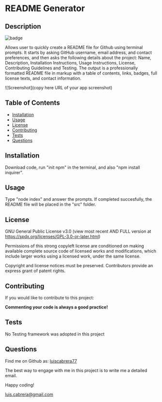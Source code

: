 

# README Generator

## Description
![badge](https://img.shields.io/badge/license-GNU/GPL-blue)

Allows user to quickly create a README file for Github using terminal prompts. It starts by asking GitHub username, email address, and contact preferences, and then asks the following details about the project: Name, Description, Installation Instructions, Usage Instructions, License, Contributing Guidelines and Testing. The output is a professionally formatted README file in markup with a table of contents, links, badges, full license texts, and contact information.

![Screenshot](copy here URL of your app screenshot)

## Table of Contents
- [Installation](#installation)
- [Usage](#usage)
- [License](#license)
- [Contributing](#contributing)
- [Tests](#tests)
- [Questions](#questions)

## Installation
Download code, run "init npm" in the terminal, and also "npm install inquirer".

## Usage
Type "node index" and answer the prompts. If completed succesfully, the README file will be placed in the "src" folder.

## License

GNU General Public License v3.0
(view most recent AND FULL version at https://spdx.org/licenses/GPL-3.0-or-later.html)

Permissions of this strong copyleft license are conditioned on making 
available complete source code of licensed works and modifications, 
which include larger works using a licensed work, under the same license. 

Copyright and license notices must be preserved. Contributors provide 
an express grant of patent rights.


## Contributing
If you would like to contribute to this project:

**Commenting your code is always a good practice!**

## Tests
No Testing framework was adopted in this project

## Questions
Find me on Github as: [luiscabrera77](https://github.com/luiscabrera77)

The best way to engage with me in this project is to write me a detailed email. 

Happy coding!

luis.cabrera@gmail.com
